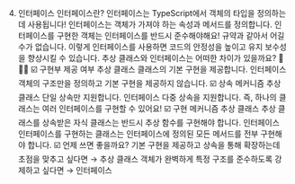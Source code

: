 04. 인터페이스
인터페이스란?
인터페이스는 TypeScript에서 객체의 타입을 정의하는데 사용됩니다!
인터페이스는 객체가 가져야 하는 속성과 메서드를 정의합니다.
인터페이스를 구현한 객체는 인터페이스를 반드시 준수해야해요! 규약과 같아서 어길 수가 없습니다.
이렇게 인터페이스를 사용하면 코드의 안정성을 높이고 유지 보수성을 향상시킬 수 있습니다.
추상 클래스와 인터페이스는 어떠한 차이가 있을까요? 🤔🤔🤔
☑️ 구현부 제공 여부
추상 클래스
클래스의 기본 구현을 제공합니다.
인터페이스
객체의 구조만을 정의하고 기본 구현을 제공하지 않습니다.
☑️ 상속 메커니즘
추상 클래스
단일 상속만 지원합니다.
인터페이스
다중 상속을 지원합니다.
즉, 하나의 클래스는 여러 인터페이스를 구현할 수 있어요!
☑️ 구현 메커니즘
추상 클래스
추상 클래스를 상속받은 자식 클래스는 반드시 추상 함수를 구현해야 합니다.
인터페이스
인터페이스를 구현하는 클래스는 인터페이스에 정의된 모든 메서드를 전부 구현해야 합니다.
☑️ 언제 쓰면 좋을까요?
기본 구현을 제공하고 상속을 통해 확장하는데 초점을 맞추고 싶다면 → 추상 클래스
객체가 완벽하게 특정 구조를 준수하도록 강제하고 싶다면 → 인터페이스
